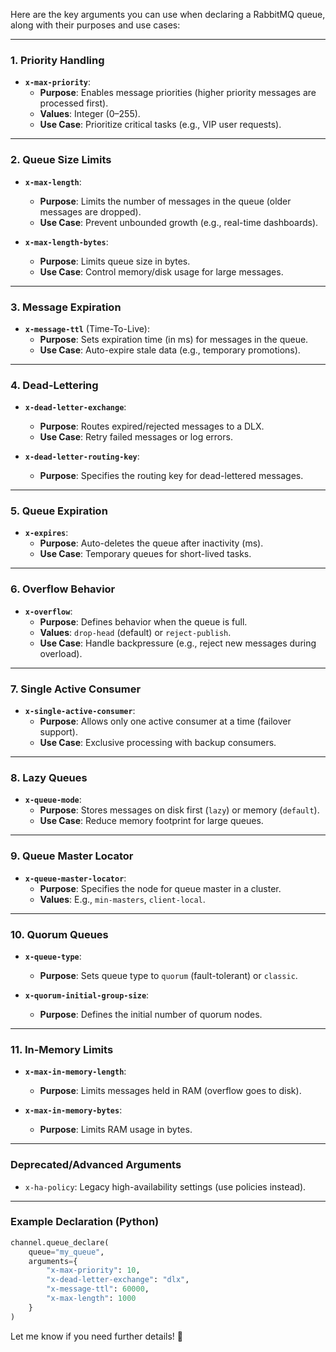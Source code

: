 Here are the key arguments you can use when declaring a RabbitMQ queue, along with their purposes and use cases:

---

### **1. Priority Handling**
- **`x-max-priority`**:  
  - **Purpose**: Enables message priorities (higher priority messages are processed first).  
  - **Values**: Integer (0–255).  
  - **Use Case**: Prioritize critical tasks (e.g., VIP user requests).

---

### **2. Queue Size Limits**
- **`x-max-length`**:  
  - **Purpose**: Limits the number of messages in the queue (older messages are dropped).  
  - **Use Case**: Prevent unbounded growth (e.g., real-time dashboards).  

- **`x-max-length-bytes`**:  
  - **Purpose**: Limits queue size in bytes.  
  - **Use Case**: Control memory/disk usage for large messages.

---

### **3. Message Expiration**
- **`x-message-ttl`** (Time-To-Live):  
  - **Purpose**: Sets expiration time (in ms) for messages in the queue.  
  - **Use Case**: Auto-expire stale data (e.g., temporary promotions).

---

### **4. Dead-Lettering**
- **`x-dead-letter-exchange`**:  
  - **Purpose**: Routes expired/rejected messages to a DLX.  
  - **Use Case**: Retry failed messages or log errors.  

- **`x-dead-letter-routing-key`**:  
  - **Purpose**: Specifies the routing key for dead-lettered messages.  

---

### **5. Queue Expiration**
- **`x-expires`**:  
  - **Purpose**: Auto-deletes the queue after inactivity (ms).  
  - **Use Case**: Temporary queues for short-lived tasks.

---

### **6. Overflow Behavior**
- **`x-overflow`**:  
  - **Purpose**: Defines behavior when the queue is full.  
  - **Values**: `drop-head` (default) or `reject-publish`.  
  - **Use Case**: Handle backpressure (e.g., reject new messages during overload).

---

### **7. Single Active Consumer**
- **`x-single-active-consumer`**:  
  - **Purpose**: Allows only one active consumer at a time (failover support).  
  - **Use Case**: Exclusive processing with backup consumers.

---

### **8. Lazy Queues**
- **`x-queue-mode`**:  
  - **Purpose**: Stores messages on disk first (`lazy`) or memory (`default`).  
  - **Use Case**: Reduce memory footprint for large queues.

---

### **9. Queue Master Locator**
- **`x-queue-master-locator`**:  
  - **Purpose**: Specifies the node for queue master in a cluster.  
  - **Values**: E.g., `min-masters`, `client-local`.  

---

### **10. Quorum Queues**  
- **`x-queue-type`**:  
  - **Purpose**: Sets queue type to `quorum` (fault-tolerant) or `classic`.  

- **`x-quorum-initial-group-size`**:  
  - **Purpose**: Defines the initial number of quorum nodes.  

---

### **11. In-Memory Limits**
- **`x-max-in-memory-length`**:  
  - **Purpose**: Limits messages held in RAM (overflow goes to disk).  

- **`x-max-in-memory-bytes`**:  
  - **Purpose**: Limits RAM usage in bytes.  

---

### **Deprecated/Advanced Arguments**
- `x-ha-policy`: Legacy high-availability settings (use policies instead).  

---

### **Example Declaration (Python)**  
```python
channel.queue_declare(
    queue="my_queue",
    arguments={
        "x-max-priority": 10,
        "x-dead-letter-exchange": "dlx",
        "x-message-ttl": 60000,
        "x-max-length": 1000
    }
)
```

Let me know if you need further details! 🐇
